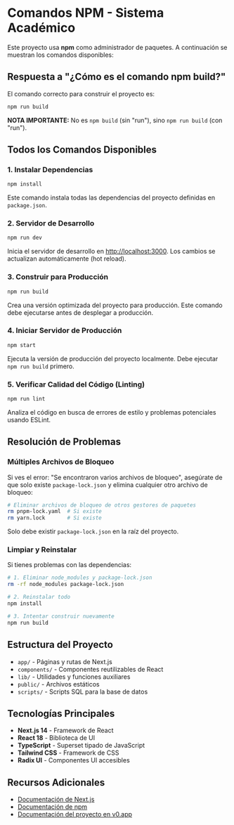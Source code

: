 # Comandos NPM - Sistema Académico

Este proyecto usa **npm** como administrador de paquetes. A continuación se muestran los comandos disponibles:

## Respuesta a "¿Cómo es el comando npm build?"

El comando correcto para construir el proyecto es:

```bash
npm run build
```

**NOTA IMPORTANTE:** No es `npm build` (sin "run"), sino `npm run build` (con "run").

## Todos los Comandos Disponibles

### 1. Instalar Dependencias
```bash
npm install
```
Este comando instala todas las dependencias del proyecto definidas en `package.json`.

### 2. Servidor de Desarrollo
```bash
npm run dev
```
Inicia el servidor de desarrollo en [http://localhost:3000](http://localhost:3000).
Los cambios se actualizan automáticamente (hot reload).

### 3. Construir para Producción
```bash
npm run build
```
Crea una versión optimizada del proyecto para producción.
Este comando debe ejecutarse antes de desplegar a producción.

### 4. Iniciar Servidor de Producción
```bash
npm start
```
Ejecuta la versión de producción del proyecto localmente.
Debe ejecutar `npm run build` primero.

### 5. Verificar Calidad del Código (Linting)
```bash
npm run lint
```
Analiza el código en busca de errores de estilo y problemas potenciales usando ESLint.

## Resolución de Problemas

### Múltiples Archivos de Bloqueo
Si ves el error: "Se encontraron varios archivos de bloqueo", asegúrate de que solo existe `package-lock.json` y elimina cualquier otro archivo de bloqueo:

```bash
# Eliminar archivos de bloqueo de otros gestores de paquetes
rm pnpm-lock.yaml  # Si existe
rm yarn.lock       # Si existe
```

Solo debe existir `package-lock.json` en la raíz del proyecto.

### Limpiar y Reinstalar
Si tienes problemas con las dependencias:

```bash
# 1. Eliminar node_modules y package-lock.json
rm -rf node_modules package-lock.json

# 2. Reinstalar todo
npm install

# 3. Intentar construir nuevamente
npm run build
```

## Estructura del Proyecto

- `app/` - Páginas y rutas de Next.js
- `components/` - Componentes reutilizables de React
- `lib/` - Utilidades y funciones auxiliares
- `public/` - Archivos estáticos
- `scripts/` - Scripts SQL para la base de datos

## Tecnologías Principales

- **Next.js 14** - Framework de React
- **React 18** - Biblioteca de UI
- **TypeScript** - Superset tipado de JavaScript
- **Tailwind CSS** - Framework de CSS
- **Radix UI** - Componentes UI accesibles

## Recursos Adicionales

- [Documentación de Next.js](https://nextjs.org/docs)
- [Documentación de npm](https://docs.npmjs.com/)
- [Documentación del proyecto en v0.app](https://v0.app/chat/projects/7ajlp1Nu19p)
